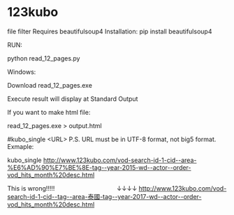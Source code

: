 # 123kubo
file filter
Requires beautifulsoup4
Installation:
pip install beautifulsoup4

RUN:

python read_12_pages.py

Windows:

Download read_12_pages.exe

Execute result will display at Standard Output


If you want to make html file:

read_12_pages.exe > output.html



#kubo_single \<URL\>
P.S. URL must be in UTF-8 format, not big5 format.
Exmaple:

kubo_single http://www.123kubo.com/vod-search-id-1-cid--area-%E6%AD%90%E7%BE%8E-tag--year-2015-wd--actor--order-vod_hits_month%20desc.html

This is wrong!!!!!                                    ↓↓↓↓
http://www.123kubo.com/vod-search-id-1-cid--tag--area-泰國-tag--year-2017-wd--actor--order-vod_hits_month%20desc.html
